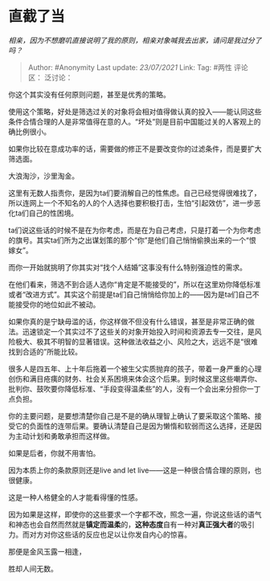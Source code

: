 # 直截了当
*相亲，因为不想磨叽直接说明了我的原则，相亲对象喊我去出家，请问是我过分了吗？*

> Author: #Anonymity
> Last update: *23/07/2021*
> Link:
> Tag: #两性
> 评论区：
> 泛讨论：

你这个其实没有任何原则问题，甚至是优秀的策略。

使用这个策略，好处是筛选过关的对象将会相对值得做认真的投入——能认同这些条件合情合理的人是非常值得在意的人。“坏处”则是目前中国能过关的人客观上的确比例很小。

如果你比较在意成功率的话，需要做的修正不是要改变你的过滤条件，而是要扩大筛选面。

大浪淘沙，沙里淘金。

这里有无数人指责你，是因为ta们要消解自己的性焦虑。自己已经觉得很难找了，所以连网上一个不知名的人的个人选择也要积极打击，生怕“引起效仿”，进一步恶化ta们自己的性困境。

ta们说这些话的时候不是在为你考虑，而是在为自己考虑，只是打着一个为你考虑的旗号。其实ta们所为之出谋划策的那个“你”是他们自己悄悄偷换出来的一个“恨嫁女”。

而你一开始就挑明了你其实对“找个人结婚”这事没有什么特别强迫性的需求。

在他们看来，筛选不到合适人选你“肯定是不能接受的”，所以在这里劝你降低标准或者“改进方式”。其实这个前提是ta们自己悄悄给你加上的——因为是ta们自己不能接受你的地位如此不被动。

如果你真的是宁缺毋滥的话，你这样做不但没有什么错误，甚至是非常正确的做法。迅速锁定一个其实过不了这些关的对象开始投入时间和资源去专一交往，是风险极大、极其不明智的显著错误。这种做法收益之小、风险之大，远远不是“很难找到合适的”所能比较。

很多人是四五年、上十年后拖着一个被生父实质抛弃的孩子，带着一身严重的心理创伤和满目疮痍的财务、社会关系困境来体会这个后果。到时候这里这些嘲弄你、批判你、鼓吹要你降低标准、“手段变得温柔些”的人，没有一个会出来分担你一丁点负担。

你的主要问题，是要想清楚你自己是不是的确从理智上确认了要采取这个策略、接受它的负面性的连带后果。要确认清楚自己是因为懒惰和软弱而这么选择，还是因为主动计划和勇敢承担而这样做。

如果是后者，你就不用害怕。

因为本质上你的条款原则还是live and let live——这是一种很合情合理的原则，也很健康。

这是一种人格健全的人才能看得懂的性感。

因为如果是这样，即使你的这些要求一个字都不改，照念一遍，你说这些话的语气和神态也会自然而然就是**镇定而温柔**的，**这种态度**自有一种对**真正强大者**的吸引力。而对方对你这些话的反应也足以让你发自内心的惊喜。

那便是金风玉露一相逢，

胜却人间无数。
